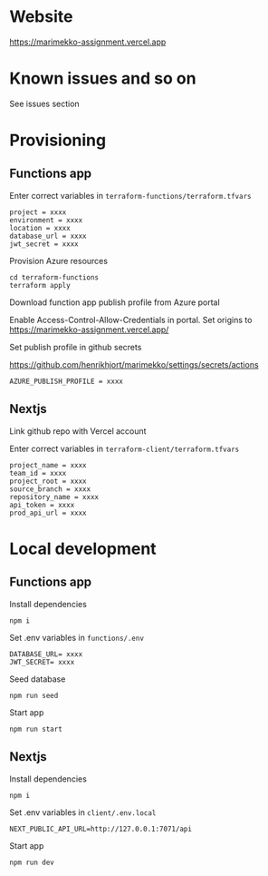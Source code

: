 # Website

https://marimekko-assignment.vercel.app

# Known issues and so on
See issues section

# Provisioning

## Functions app

Enter correct variables in `terraform-functions/terraform.tfvars`

```
project = xxxx
environment = xxxx
location = xxxx
database_url = xxxx
jwt_secret = xxxx
```

Provision Azure resources
```
cd terraform-functions
terraform apply
```

Download function app publish profile from Azure portal

Enable Access-Control-Allow-Credentials in portal.
Set origins to https://marimekko-assignment.vercel.app/

Set publish profile in github secrets

https://github.com/henrikhjort/marimekko/settings/secrets/actions
```
AZURE_PUBLISH_PROFILE = xxxx
```

## Nextjs

Link github repo with Vercel account

Enter correct variables in `terraform-client/terraform.tfvars`

```
project_name = xxxx
team_id = xxxx
project_root = xxxx
source_branch = xxxx
repository_name = xxxx
api_token = xxxx
prod_api_url = xxxx
```

# Local development

## Functions app

Install dependencies
```
npm i
```

Set .env variables in `functions/.env`

```
DATABASE_URL= xxxx
JWT_SECRET= xxxx
```

Seed database

```
npm run seed
```

Start app

```
npm run start
```

## Nextjs

Install dependencies
```
npm i
```

Set .env variables in `client/.env.local`

```
NEXT_PUBLIC_API_URL=http://127.0.0.1:7071/api
```

Start app

```
npm run dev
```